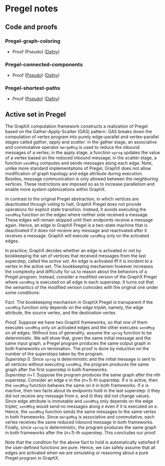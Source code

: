 # Pregel notes

## Code and proofs

### Pregel-graph-coloring

- Proof (Pseudo) ([Dafny](https://github.com/fmlab-iis/Pregel/blob/master/notes/pregel-graph-coloring-nondet.dfy))

### Pregel-connected-components

- Proof ([Pseudo](https://stackedit.io/editor#!provider=couchdb&id=8DhEhGClhi5a4RR0FWenfjDD)) ([Dafny](https://github.com/fmlab-iis/Pregel/blob/master/notes/pregel-graph-connected-components.dfy))

### Pregel-shortest-paths 
- Proof ([Pseudo](https://stackedit.io/editor#!provider=couchdb&id=rySR3YsgK6PXjmv1w2Gw1TfT)) ([Dafny](https://github.com/fmlab-iis/Pregel/blob/master/notes/pregel-graph-shortest-paths-nondet-v3.dfy))

## Active set in Pregel

The GraphX computation framework constructs a realization of Pregel based on the Gather-Apply-Scatter (GAS) pattern. GAS breaks down the computation of vertex program into purely edge-parallel and vertex-parallel stages called *gather*, *apply* and *scatter*: in the gather stage, an associative and commutative operator `mergeMsg` is used to reduce the inbound messages of a vertex; in the apply stage, a function `vprog` updates the value of a vertex based on the reduced inbound message; in the scatter stage, a function `sendMsg` computes and sends messages along each edge. Note, unlike more standard implementations of Pregel, GraphX does not allow modification of graph topology and edge attribute during execution. Besides, message communication is only allowed between the neighboring vertices. These restrictions are imposed so as to increase parallelism and enable more system optimizations within GraphX.

In contrast to the original Pregel abstraction, in which vertices are deactivated through voting to halt, GraphX Pregel does not provide operations for explicit state transition. Instead, it avoids executing the `sendMsg` function on the edges where neither side received a message. These edges will remain skipped until their endpoints receive a message again. Hence, an edge in GraphX Pregel is a two-state machine that is deactivated if it does not receive any message and reactivated after it receives a message. GraphX will execute `sendMsg` only on the activated edges.

In practice, GraphX decides whether an edge is activated or not by bookkeeping the set of vertices that received messages from the last superstep, called the *active set*. An edge is activated iff it is incident to a vertex in the active set. The bookkeeping mechanism however increases the complexity and difficulty for us to reason about the behaviors of a Pregel program. Instead, consider a modified version of the GraphX Pregel where `sendMsg` is executed on all edge in each superstep. It turns out that the semantics of the modified version coincides with the original one under some conditions:  

*Fact.* The bookkeeping mechanism in GraphX Pregel is transparent if the `sendMsg` function only depends on the edge triplet, namely, the edge attribute, the source vertex, and the destination vertex.

*Proof.* Suppose we have two GraphX frameworks, so that one of them executes `sendMsg` only on activated edges and the other executes `sendMsg` on all edges. Without loss of generality, assume the `vprog` function to be deterministic. We will show that, given the same initial message and the same input graph, a Pregel program produces the same output graph in both frameworks on termination. The proof is done by induction on the number of the supersteps taken by the program.<br />
*Superstep 0.* Since `vprog` is deterministic and the initial message is sent to all vertices without executing `sendMsg`, the program produces the same graph after the first superstep in both frameworks.<br />
*Superstep n+1.* Suppose the program produces the same graph after the *n*th superstep. Consider an edge *e* in the (*n+1*)-th superstep. If *e* is active, then the `sendMsg` function behaves the same on it in both frameworks. If *e* is inactive, then two facts about its endpoints hold in the last superstep: i) they did not receive any message from *e*, and ii) they did not change values. Since edge attribute is immutable and `sendMsg` only depends on the edge triplet, `sendMsg` would send no messages along *e* even if it is executed on *e*. Hence, the `sendMsg` function sends the same messages to the same vertex in both frameworks. Since `mergeMsg` is associative and commutative, each vertex receives the same reduced inbound message in both frameworks. Finally, since `vprog` is deterministic, the program produces the same graph in both frameworks after the (*n+1*)-th superstep. This concludes our proof.

Note that the condition for the above fact to hold is automatically satisfied if the user-defined functions are pure. Hence, we can safely assume that all edges are activated when we are simulating or reasoning about a pure Pregel program in GraphX. 
